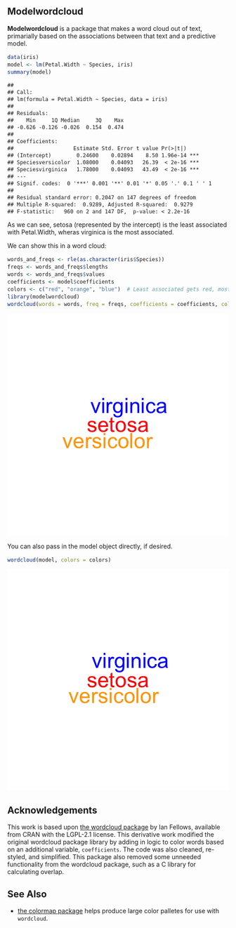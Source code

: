 ## Modelwordcloud

**Modelwordcloud** is a package that makes a word cloud out of text, primarially based on the associations between that text and a predictive model.


```r
data(iris)
model <- lm(Petal.Width ~ Species, iris)
summary(model)
```

```
## 
## Call:
## lm(formula = Petal.Width ~ Species, data = iris)
## 
## Residuals:
##    Min     1Q Median     3Q    Max 
## -0.626 -0.126 -0.026  0.154  0.474 
## 
## Coefficients:
##                   Estimate Std. Error t value Pr(>|t|)    
## (Intercept)        0.24600    0.02894    8.50 1.96e-14 ***
## Speciesversicolor  1.08000    0.04093   26.39  < 2e-16 ***
## Speciesvirginica   1.78000    0.04093   43.49  < 2e-16 ***
## ---
## Signif. codes:  0 '***' 0.001 '**' 0.01 '*' 0.05 '.' 0.1 ' ' 1
## 
## Residual standard error: 0.2047 on 147 degrees of freedom
## Multiple R-squared:  0.9289,	Adjusted R-squared:  0.9279 
## F-statistic:   960 on 2 and 147 DF,  p-value: < 2.2e-16
```

As we can see, setosa (represented by the intercept) is the least associated with Petal.Width, wheras virginica is the most associated.

We can show this in a word cloud:


```r
words_and_freqs <- rle(as.character(iris$Species))
freqs <- words_and_freqs$lengths
words <- words_and_freqs$values
coefficients <- model$coefficients
colors <- c("red", "orange", "blue")  # Least associated gets red, most associated gets blue.
library(modelwordcloud)
wordcloud(words = words, freq = freqs, coefficients = coefficients, colors = colors)
```

![plot of chunk unnamed-chunk-2](figure/unnamed-chunk-2-1.png)

You can also pass in the model object directly, if desired.


```r
wordcloud(model, colors = colors)
```

![plot of chunk unnamed-chunk-3](figure/unnamed-chunk-3-1.png)

## Acknowledgements

This work is based upon [the wordcloud package](https://cran.r-project.org/web/packages/wordcloud/index.html) by Ian Fellows, available from CRAN with the LGPL-2.1 license. This derivative work modified the original wordcloud package library by adding in logic to color words based on an additional variable, `coefficients`. The code was also cleaned, re-styled, and simplified. This package also removed some unneeded functionality from the wordcloud package, such as a C library for calculating overlap.

## See Also

* [the colormap package](https://github.com/bhaskarvk/colormap) helps produce large color palletes for use with `wordcloud`.
